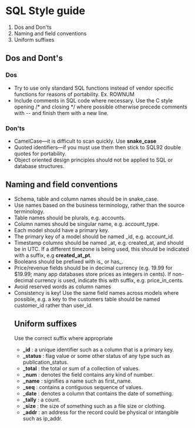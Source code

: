 # SQL Style guide
1. Dos and Don'ts
2. Naming and field conventions
3. Uniform suffixes

## Dos and Dont's
### Dos
  * Try to use only standard SQL functions instead of vendor specific functions for reasons of portability. Ex. ROWNUM
  * Include comments in SQL code where necessary. Use the C style opening /* and closing */ where possible otherwise precede comments with -- and finish them with a new line.
### Don'ts
  * CamelCase—it is difficult to scan quickly. Use **snake_case**
  * Quoted identifiers—if you must use them then stick to SQL92 double quotes for portability.
  * Object oriented design principles should not be applied to SQL or database structures.

## Naming and field conventions
  * Schema, table and column names should be in snake_case.
  * Use names based on the business terminology, rather than the source terminology.
  * Table names should be plurals, e.g. accounts.
  * Column names should be singular name, e.g. account_type.
  * Each model should have a primary key.
  * The primary key of a model should be named <object>_id, e.g. account_id.
  * Timestamp columns should be named <event>_at, e.g. created_at, and should be in UTC. If a different timezone is being used, this should be indicated with a suffix, e.g __created_at_pt__.
  * Booleans should be prefixed with is_ or has_.
  * Price/revenue fields should be in decimal currency (e.g. 19.99 for $19.99; many app databases store prices as integers in cents). If non-decimal currency is used, indicate this with suffix, e.g. price_in_cents.
  * Avoid reserved words as column names
  * Consistency is key! Use the same field names across models where possible, e.g. a key to the customers table should be named customer_id rather than user_id.
  

## Uniform suffixes
Use the correct suffix where appropriate
  * **_id**     : a unique identifier such as a column that is a primary key.
  * **_status** : flag value or some other status of any type such as publication_status.
  * **_total**  : the total or sum of a collection of values.
  * **_num**    : denotes the field contains any kind of number.
  * **_name**   : signifies a name such as first_name.
  * **_seq**    : contains a contiguous sequence of values.
  * **_date**   : denotes a column that contains the date of something.
  * **_tally**  : a count.
  * **_size**   : the size of something such as a file size or clothing.
  * **_addr**   : an address for the record could be physical or intangible such as ip_addr.
  
